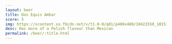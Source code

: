 ```yaml
---
layout: beer
title: Dos Equis Ambar
score: 5
img: https://scontent.xx.fbcdn.net/v/t1.0-0/q81/p480x480/10421550_10153268279173745_3566359759975585153_n.jpg?oh=b12c8ede8e28030a3578b5f4b70f6aa2&oe=58D20B4A
desc: Has more of a Polish flavour than Mexican
permalink: /beer/:title.html
---
```

